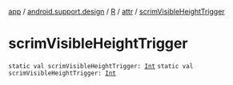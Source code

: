 [app](../../../index.md) / [android.support.design](../../index.md) / [R](../index.md) / [attr](index.md) / [scrimVisibleHeightTrigger](.)

# scrimVisibleHeightTrigger

`static val scrimVisibleHeightTrigger: `[`Int`](https://kotlinlang.org/api/latest/jvm/stdlib/kotlin/-int/index.html)
`static val scrimVisibleHeightTrigger: `[`Int`](https://kotlinlang.org/api/latest/jvm/stdlib/kotlin/-int/index.html)